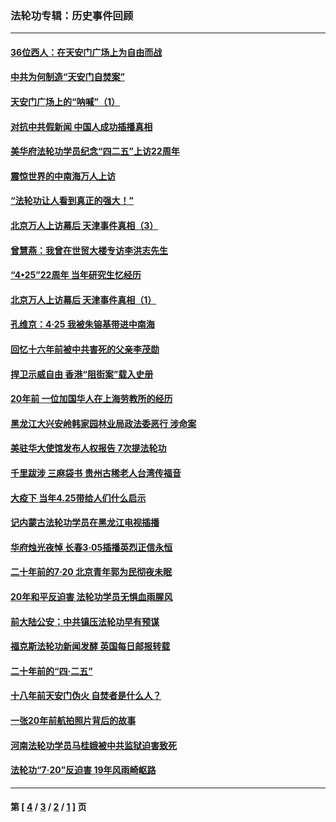 ### 法轮功专辑：历史事件回顾
---
#### [36位西人：在天安门广场上为自由而战](../../pages/nf5793/n13390029.md?04290430) 
#### [中共为何制造“天安门自焚案”](../../pages/nf5793/n13183270.md?04290430) 
#### [天安门广场上的“呐喊”（1）](../../pages/nf5793/n13105277.md?04290430) 
#### [对抗中共假新闻 中国人成功插播真相](../../pages/nf5793/n12910618.md?04290430) 
#### [美华府法轮功学员纪念“四二五”上访22周年](../../pages/nf5793/n12904445.md?04290430) 
#### [震惊世界的中南海万人上访](../../pages/nf5793/n12903976.md?04290430) 
#### [“法轮功让人看到真正的强大！”](../../pages/nf5793/n12903195.md?04290430) 
#### [北京万人上访幕后 天津事件真相（3）](../../pages/nf5793/n12902807.md?04290430) 
#### [曾慧燕：我曾在世贸大楼专访李洪志先生](../../pages/nf5793/n12898729.md?04290430) 
#### [“4•25”22周年 当年研究生忆经历](../../pages/nf5793/n12894152.md?04290430) 
#### [北京万人上访幕后 天津事件真相（1）](../../pages/nf5793/n12885174.md?04290430) 
#### [孔维京：4·25 我被朱镕基带进中南海](../../pages/nf5793/n12864987.md?04290430) 
#### [回忆十六年前被中共害死的父亲李茂勋](../../pages/nf5793/n12880270.md?04290430) 
#### [捍卫示威自由 香港“阻街案”载入史册](../../pages/nf5793/n12811245.md?04290430) 
#### [20年前 一位加国华人在上海劳教所的经历](../../pages/nf5793/n12707932.md?04290430) 
#### [黑龙江大兴安岭韩家园林业局政法委恶行 涉命案](../../pages/nf5793/n12622815.md?04290430) 
#### [美驻华大使馆发布人权报告 7次提法轮功](../../pages/nf5793/n12520541.md?04290430) 
#### [千里跋涉 三麻袋书 贵州古稀老人台湾传福音](../../pages/nf5793/n12198750.md?04290430) 
#### [大疫下 当年4.25带给人们什么启示](../../pages/nf5793/n12058565.md?04290430) 
#### [记内蒙古法轮功学员在黑龙江电视插播](../../pages/nf5793/n11699194.md?04290430) 
#### [华府烛光夜悼 长春3·05插播英烈正信永恒](../../pages/nf5793/n11397432.md?04290430) 
#### [二十年前的7·20 北京青年郭为民彻夜未眠](../../pages/nf5793/n11354195.md?04290430) 
#### [20年和平反迫害 法轮功学员无惧血雨腥风](../../pages/nf5793/n11348279.md?04290430) 
#### [前大陆公安：中共镇压法轮功早有预谋](../../pages/nf5793/n11352168.md?04290430) 
#### [福克斯法轮功新闻发酵  英国每日邮报转载](../../pages/nf5793/n11285952.md?04290430) 
#### [二十年前的“四·二五”](../../pages/nf5793/n11207639.md?04290430) 
#### [十八年前天安门伪火 自焚者是什么人？](../../pages/nf5793/n10996556.md?04290430) 
#### [一张20年前航拍照片背后的故事](../../pages/nf5793/n10693797.md?04290430) 
#### [河南法轮功学员马桂娥被中共监狱迫害致死](../../pages/nf5793/n10684974.md?04290430) 
#### [法轮功“7‧20”反迫害 19年风雨崎岖路](../../pages/nf5793/n10570834.md?04290430) 

---
#### 第 [ [4](./4.md?04290430) / [3](./3.md?04290430) / [2](./2.md?04290430) / [1](./1.md?04290430) ] 页
